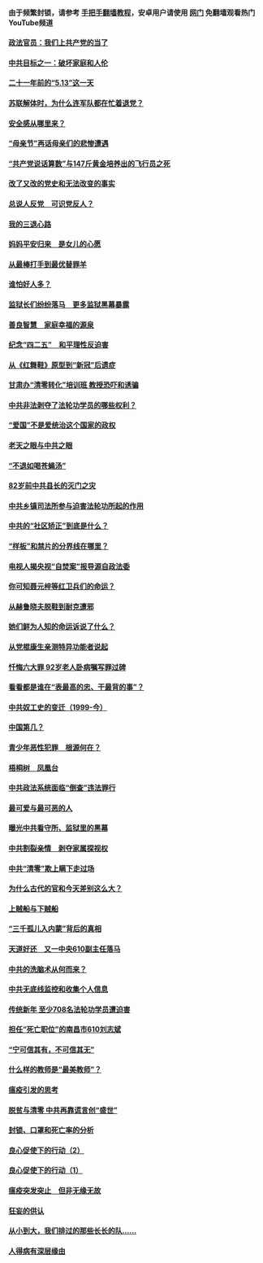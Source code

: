 #### 由于频繁封锁，请参考 [手把手翻墙教程](https://github.com/gfw-breaker/guides/wiki/)，安卓用户请使用 [网门](https://github.com/gfw-breaker/nogfw/blob/master/dl.md?t=05160901) 免翻墙观看热门YouTube频道 

#### [政法官员：我们上共产党的当了](../pages/19/425351.md?t=05160901) 

#### [中共目标之一：破坏家庭和人伦](../pages/19/424454.md?t=05160901) 

#### [二十一年前的“5.13”这一天](../pages/19/424814.md?t=05160901) 

#### [苏联解体时，为什么连军队都在忙着退党？](../pages/19/424335.md?t=05160901) 

#### [安全感从哪里来？](../pages/19/424336.md?t=05160901) 

#### [“母亲节”再话母亲们的悲惨遭遇](../pages/19/424234.md?t=05160901) 

#### [“共产党说话算数”与147斤黄金培养出的飞行员之死](../pages/19/424115.md?t=05160901) 

#### [改了又改的党史和无法改变的事实](../pages/19/424037.md?t=05160901) 

#### [总说人反党　可识党反人？](../pages/19/423820.md?t=05160901) 

#### [我的三退心路](../pages/19/423876.md?t=05160901) 

#### [妈妈平安归来　是女儿的心愿](../pages/19/423947.md?t=05160901) 

#### [从最棒打手到最优替罪羊](../pages/19/423819.md?t=05160901) 

#### [谁怕好人多？](../pages/19/423774.md?t=05160901) 

#### [监狱长们纷纷落马　更多监狱黑幕暴露](../pages/19/423787.md?t=05160901) 

#### [善良智慧　家庭幸福的源泉](../pages/19/423632.md?t=05160901) 

#### [纪念“四二五”　和平理性反迫害](../pages/19/423660.md?t=05160901) 

#### [从《红舞鞋》原型到“新冠”后遗症](../pages/19/423509.md?t=05160901) 

#### [甘肃办“清零转化”培训班 教授恐吓和诱骗](../pages/19/423498.md?t=05160901) 

#### [中共非法剥夺了法轮功学员的哪些权利？](../pages/19/423392.md?t=05160901) 

#### [“爱国”不是爱统治这个国家的政权](../pages/19/423029.md?t=05160901) 

#### [老天之眼与中共之眼](../pages/19/423378.md?t=05160901) 

#### [“不退如喝苍蝇汤”](../pages/19/423287.md?t=05160901) 

#### [82岁前中共县长的灭门之灾](../pages/19/423055.md?t=05160901) 

#### [中共乡镇司法所参与迫害法轮功所起的作用](../pages/19/423064.md?t=05160901) 

#### [中共的“社区矫正”到底是什么？](../pages/19/422870.md?t=05160901) 

#### [“样板”和禁片的分界线在哪里？](../pages/19/422704.md?t=05160901) 

#### [电视人揭央视“自焚案”报导源自政法委](../pages/19/422770.md?t=05160901) 

#### [你可知聂元梓等红卫兵们的命运？](../pages/19/422848.md?t=05160901) 

#### [从赫鲁晓夫脱鞋到耐克遭邪](../pages/19/422826.md?t=05160901) 

#### [她们鲜为人知的命运诉说了什么？](../pages/19/422754.md?t=05160901) 

#### [从党棍康生亲测特异功能者说起](../pages/19/422657.md?t=05160901) 

#### [忏悔六大罪 92岁老人卧病嘱写罪过碑](../pages/19/422750.md?t=05160901) 

#### [看看都是谁在“表最高的忠、干最背的事”？](../pages/19/422703.md?t=05160901) 

#### [中共奴工史的变迁（1999-今）](../pages/19/422656.md?t=05160901) 

#### [中国第几？](../pages/19/422496.md?t=05160901) 

#### [青少年恶性犯罪　根源何在？](../pages/19/422449.md?t=05160901) 

#### [梧桐树　凤凰台](../pages/19/422442.md?t=05160901) 

#### [中共政法系统面临“倒查”违法罪行](../pages/19/422497.md?t=05160901) 

#### [最可爱与最可恶的人](../pages/19/422448.md?t=05160901) 

#### [曝光中共看守所、监狱里的黑幕](../pages/19/422390.md?t=05160901) 

#### [中共割裂亲情　剥夺家属探视权](../pages/19/422364.md?t=05160901) 

#### [中共“清零”欺上瞒下走过场](../pages/19/422306.md?t=05160901) 

#### [为什么古代的官和今天差别这么大？](../pages/19/422228.md?t=05160901) 

#### [上贼船与下贼船](../pages/19/422276.md?t=05160901) 

#### [“三千孤儿入内蒙”背后的真相](../pages/19/422229.md?t=05160901) 

#### [天道好还　又一中央610副主任落马](../pages/19/422155.md?t=05160901) 

#### [中共的洗脑术从何而来？](../pages/19/422154.md?t=05160901) 

#### [中共无底线监控和收集个人信息](../pages/19/422039.md?t=05160901) 

#### [传统新年 至少708名法轮功学员遭迫害](../pages/19/421946.md?t=05160901) 

#### [担任“死亡职位”的南昌市610刘志斌](../pages/19/421957.md?t=05160901) 

#### [“宁可信其有，不可信其无”](../pages/19/421691.md?t=05160901) 

#### [什么样的教师是“最美教师”？](../pages/19/421755.md?t=05160901) 

#### [瘟疫引发的思考](../pages/19/421594.md?t=05160901) 

#### [脱贫与清零 中共再靠谎言创“盛世”](../pages/19/421590.md?t=05160901) 

#### [封锁、口罩和死亡率的分析](../pages/19/421495.md?t=05160901) 

#### [良心促使下的行动（2）](../pages/19/421361.md?t=05160901) 

#### [良心促使下的行动（1）](../pages/19/421302.md?t=05160901) 

#### [瘟疫突发突止　但非无缘无故](../pages/19/421281.md?t=05160901) 

#### [狂妄的供认](../pages/19/421199.md?t=05160901) 

#### [从小到大，我们排过的那些长长的队……](../pages/19/421243.md?t=05160901) 

#### [人得病有深层缘由](../pages/19/420864.md?t=05160901) 

